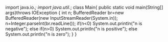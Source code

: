 import java.io.*;
import java.util.*;
class Main{
public static void main(String[] args)throws IOException
{
int n;
BufferedReader br=new BufferedReader(new InputStreamReader(System.in));
n=Integer.parseInt(br.readLine());
if(n<0)
System.out.println("n is negative");
else if(n>0)
System.out.println("n is positive");
else
System.out.println("n is zero");
}
}

